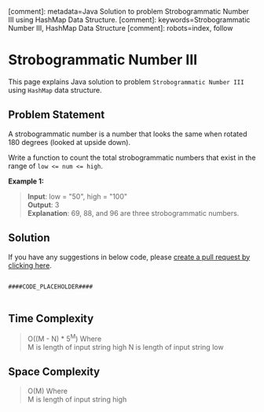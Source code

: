 [comment]: metadata=Java Solution to problem Strobogrammatic Number III using HashMap Data Structure.
[comment]: keywords=Strobogrammatic Number III, HashMap Data Structure
[comment]: robots=index, follow


<h1>Strobogrammatic Number III</h1>
<p>
This page explains Java solution to problem <code class="inline">Strobogrammatic Number III</code> using <code class="inline">HashMap</code> data structure.
</p>


<h2 class="heading">Problem Statement</h2>
<p>
A strobogrammatic number is a number that looks the same when rotated 180 degrees (looked at upside down).
</p>
<p>
Write a function to count the total strobogrammatic numbers that exist in the range of <code class="inline">low <= num <= high</code>.
</p>


<b>Example 1:</b>
<blockquote>
<p>
<b>Input</b>: low = "50", high = "100"<br/>
<b>Output</b>: 3<br/>
<b>Explanation</b>: 69, 88, and 96 are three strobogrammatic numbers.<br/>
</p>
</blockquote>


<h2 class="heading">Solution</h2>
If you have any suggestions in below code, please <a href="####LINK_PLACEHOLDER####" target="_blank" rel="noopener noreferrer" class="absolute">create a pull request by clicking here</a>.
<pre>
<code class="language-java">
####CODE_PLACEHOLDER####
</code>
</pre>


<h2 class="heading">Time Complexity</h2>
<blockquote>
<p>
O((M - N) * 5<sup>M</sup>) Where <br />
M is length of input string high
N is length of input string low
</p>
</blockquote>


<h2 class="heading">Space Complexity</h2>
<blockquote>
<p>
O(M) Where <br />
M is length of input string high
</p>
</blockquote>